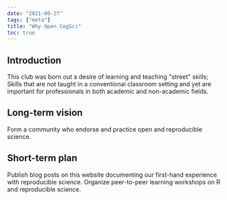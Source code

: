```yaml
---
date: "2021-09-27"
tags: ["meta"]
title: "Why Open CogSci"
toc: true
---
```


## Introduction

This club was born out a desire of learning and teaching "street" skills;
Skills that are not taught in a conventional classroom setting
and yet are important for professionals in both academic and non-academic fields.

## Long-term vision

Form a community who endorse and practice open and reproducible science.

## Short-term plan

Publish blog posts on this website documenting our first-hand experience with reproducible science.
Organize peer-to-peer learning workshops on R and reproducible science.

